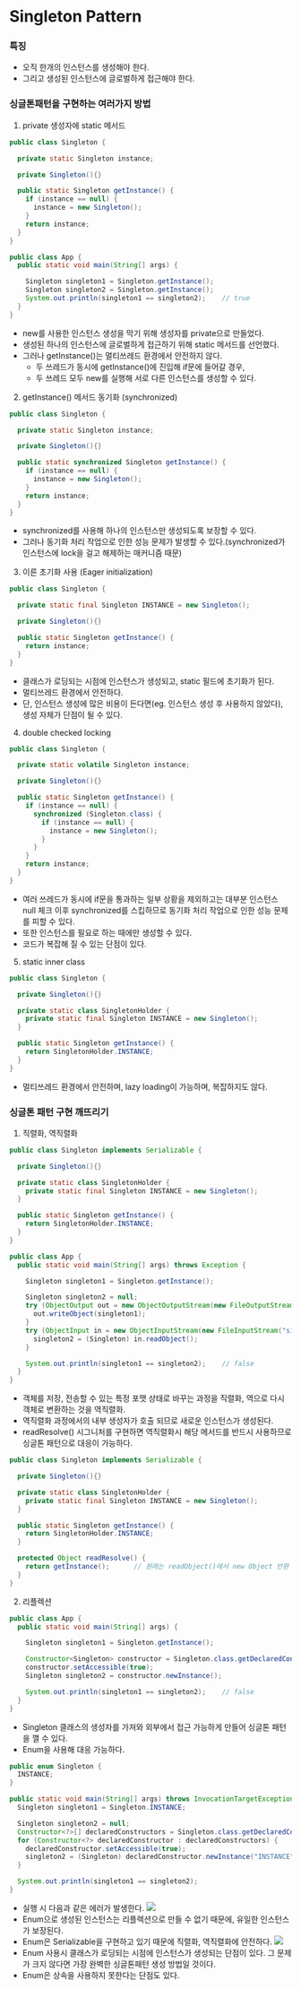 # Singleton Pattern

### 특징
- 오직 한개의 인스턴스를 생성해야 한다.
- 그리고 생성된 인스턴스에 글로벌하게 접근해야 한다.

### 싱글톤패턴을 구현하는 여러가지 방법
1. private 생성자에 static 메서드
```java
public class Singleton {

  private static Singleton instance;

  private Singleton(){}

  public static Singleton getInstance() {
    if (instance == null) {
      instance = new Singleton();
    }
    return instance;
  }
}
```
```java
public class App {
  public static void main(String[] args) {

    Singleton singleton1 = Singleton.getInstance();
    Singleton singleton2 = Singleton.getInstance();
    System.out.println(singleton1 == singleton2);    // true
  }
}
```
- new를 사용한 인스턴스 생성을 막기 위해 생성자를 private으로 만들었다.
- 생성된 하나의 인스턴스에 글로벌하게 접근하기 위해 static 메서드를 선언했다.
- 그러나 getInstance()는 멀티쓰레드 환경에서 안전하지 않다.
  - 두 쓰레드가 동시에 getInstance()에 진입해 if문에 들어갈 경우,
  - 두 쓰레드 모두 new를 실행해 서로 다른 인스턴스를 생성할 수 있다.

2. getInstance() 메서드 동기화 (synchronized)
```java
public class Singleton {

  private static Singleton instance;

  private Singleton(){}

  public static synchronized Singleton getInstance() {
    if (instance == null) {
      instance = new Singleton();
    }
    return instance;
  }
}
```
- synchronized를 사용해 하나의 인스턴스만 생성되도록 보장할 수 있다.
- 그러나 동기화 처리 작업으로 인한 성능 문제가 발생할 수 있다.(synchronized가 인스턴스에 lock을 걸고 해제하는 매커니즘 때문)

3. 이른 초기화 사용 (Eager initialization)
```java
public class Singleton {

  private static final Singleton INSTANCE = new Singleton();

  private Singleton(){}

  public static Singleton getInstance() {
    return instance;
  }
}
```
- 클래스가 로딩되는 시점에 인스턴스가 생성되고, static 필드에 초기화가 된다.
- 멀티쓰레드 환경에서 안전하다.
- 단, 인스턴스 생성에 많은 비용이 든다면(eg. 인스턴스 생성 후 사용하지 않았다), 생성 자체가 단점이 될 수 있다.

4. double checked locking
```java
public class Singleton {

  private static volatile Singleton instance;

  private Singleton(){}

  public static Singleton getInstance() {
    if (instance == null) {
      synchronized (Singleton.class) {
        if (instance == null) {
          instance = new Singleton();
        }
      }
    }
    return instance;
  }
}
```
- 여러 쓰레드가 동시에 if문을 통과하는 일부 상황을 제외하고는 대부분 인스턴스 null 체크 이후 synchronized를 스킵하므로 동기화 처리 작업으로 인한 성능 문제를 피할 수 있다.
- 또한 인스턴스를 필요로 하는 때에만 생성할 수 있다.
- 코드가 복잡해 질 수 있는 단점이 있다.

5. static inner class
```java
public class Singleton {

  private Singleton(){}

  private static class SingletonHolder {
    private static final Singleton INSTANCE = new Singleton();
  }

  public static Singleton getInstance() {
    return SingletonHolder.INSTANCE;
  }
}
```
- 멀티쓰레드 환경에서 안전하며, lazy loading이 가능하며, 복잡하지도 않다.

### 싱글톤 패턴 구현 깨뜨리기
1. 직렬화, 역직렬화
```java
public class Singleton implements Serializable {

  private Singleton(){}

  private static class SingletonHolder {
    private static final Singleton INSTANCE = new Singleton();
  }

  public static Singleton getInstance() {
    return SingletonHolder.INSTANCE;
  }
}
```
```java
public class App {
  public static void main(String[] args) throws Exception {

    Singleton singleton1 = Singleton.getInstance();

    Singleton singleton2 = null;
    try (ObjectOutput out = new ObjectOutputStream(new FileOutputStream("singleton.obj"))) {
      out.writeObject(singleton1);
    }
    try (ObjectInput in = new ObjectInputStream(new FileInputStream("singleton.obj"))) {
      singleton2 = (Singleton) in.readObject();
    }

    System.out.println(singleton1 == singleton2);    // false
  }
}
```
-  객체를 저장, 전송할 수 있는 특정 포맷 상태로 바꾸는 과정을 직렬화, 역으로 다시 객체로 변환하는 것을 역직렬화.
-  역직렬화 과정에서의 내부 생성자가 호출 되므로 새로운 인스턴스가 생성된다.
-  readResolve() 시그니처를 구현하면 역직렬화시 해당 메서드를 반드시 사용하므로 싱글톤 패턴으로 대응이 가능하다.
```java
public class Singleton implements Serializable {

  private Singleton(){}

  private static class SingletonHolder {
    private static final Singleton INSTANCE = new Singleton();
  }

  public static Singleton getInstance() {
    return SingletonHolder.INSTANCE;
  }

  protected Object readResolve() {
    return getInstance();      // 원래는 readObject()에서 new Object 반환
  }
}
```

2. 리플렉션
```java
public class App {
  public static void main(String[] args) {

    Singleton singleton1 = Singleton.getInstance();

    Constructor<Singleton> constructor = Singleton.class.getDeclaredConstructor();
    constructor.setAccessible(true);
    Singleton singleton2 = constructor.newInstance();

    System.out.println(singleton1 == singleton2);    // false
  }
}
```
- Singleton 클래스의 생성자를 가져와 외부에서 접근 가능하게 만들어 싱글톤 패턴을 깰 수 있다.
- Enum을 사용해 대응 가능하다.
```java
public enum Singleton {
  INSTANCE;
}
```
```java
public static void main(String[] args) throws InvocationTargetException, InstantiationException, IllegalAccessException {
  Singleton singleton1 = Singleton.INSTANCE;

  Singleton singleton2 = null;
  Constructor<?>[] declaredConstructors = Singleton.class.getDeclaredConstructors();
  for (Constructor<?> declaredConstructor : declaredConstructors) {
    declaredConstructor.setAccessible(true);
    singleton2 = (Singleton) declaredConstructor.newInstance("INSTANCE");
  }

  System.out.println(singleton1 == singleton2);
}
```
- 실행 시 다음과 같은 에러가 발생한다.
![](https://github.com/YeongUkJang/effective-java-study/assets/123781240/5db52114-cb96-4bea-a76c-e53c0032ec1b)
- Enum으로 생성된 인스턴스는 리플렉션으로 만들 수 없기 때문에, 유일한 인스턴스가 보장된다.
- Enum은 Serializable을 구현하고 있기 때문에 직렬화, 역직렬화에 안전하다.
![](https://github.com/YeongUkJang/effective-java-study/assets/123781240/b74f393b-3456-483e-879d-8427944a27e9)
- Enum 사용시 클래스가 로딩되는 시점에 인스턴스가 생성되는 단점이 있다. 그 문제가 크지 않다면 가장 완벽한 싱글톤패턴 생성 방법일 것이다.
- Enum은 상속을 사용하지 못한다는 단점도 있다.
